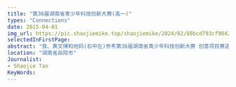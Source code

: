 ```yaml
---
title: "第36届湖南省青少年科技创新大赛(高一)"
types: "Connections"
date: 2015-04-01
img_url: https://pic.shaojiemike.top/shaojiemike/2024/02/80bcd793cf90420b1f2ae00b307b7dae.png
selectedInFirstPage:
abstract: "我、黄文博和他妈(右中左)参考第36届湖南省青少年科技创新大赛 创意项目赛道。来自高一创新课程的脑洞大开，拿了省一后没有继续投钱去全国赛。反而第二年被别人申请专利了😭"
location: "湖南省岳阳市"
Journalist:
- Shaojie Tan
KeyWords:
---
```

